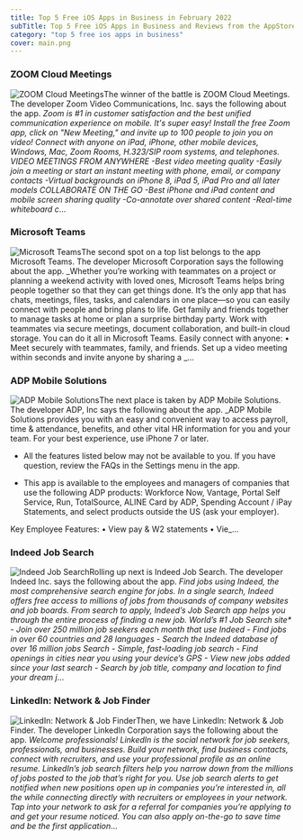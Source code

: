 ```yaml
---
title: Top 5 Free iOS Apps in Business in February 2022
subTitle: Top 5 Free iOS Apps in Business and Reviews from the AppStore in February 2022.
category: "top 5 free ios apps in business"
cover: main.png
---
```


### ZOOM Cloud Meetings

![ZOOM Cloud Meetings](https://is5-ssl.mzstatic.com/image/thumb/Purple116/v4/29/ae/c1/29aec1c2-98e2-e823-3d8f-c3e811c215f5/AppIcon-0-1x_U007emarketing-0-9-0-85-220.png/100x100bb.png)The winner of the battle is ZOOM Cloud Meetings. The developer Zoom Video Communications, Inc. says the following about the app. _Zoom is #1 in customer satisfaction and the best unified communication experience on mobile.  It's super easy! Install the free Zoom app, click on "New Meeting," and invite up to 100 people to join you on video! Connect with anyone on iPad, iPhone, other mobile devices, Windows, Mac, Zoom Rooms, H.323/SIP room systems, and telephones.  VIDEO MEETINGS FROM ANYWHERE -Best video meeting quality -Easily join a meeting or start an instant meeting with phone, email, or company contacts -Virtual backgrounds on iPhone 8, iPad 5, iPad Pro and all later models  COLLABORATE ON THE GO -Best iPhone and iPad content and mobile screen sharing quality -Co-annotate over shared content -Real-time whiteboard c_...

### Microsoft Teams

![Microsoft Teams](https://is1-ssl.mzstatic.com/image/thumb/Purple126/v4/3e/84/0b/3e840b27-251b-b106-7f4a-64971baa8fc9/AppIcon-0-1x_U007emarketing-0-7-0-85-220.png/100x100bb.png)The second spot on a top list belongs to the app Microsoft Teams. The developer Microsoft Corporation says the following about the app. _Whether you’re working with teammates on a project or planning a weekend activity with loved ones, Microsoft Teams helps bring people together so that they can get things done. It’s the only app that has chats, meetings, files, tasks, and calendars in one place—so you can easily connect with people and bring plans to life. Get family and friends together to manage tasks at home or plan a surprise birthday party. Work with teammates via secure meetings, document collaboration, and built-in cloud storage. You can do it all in Microsoft Teams.   Easily connect with anyone:  • Meet securely with teammates, family, and friends. Set up a video meeting within seconds and invite anyone by sharing a _...

### ADP Mobile Solutions

![ADP Mobile Solutions](https://is1-ssl.mzstatic.com/image/thumb/Purple116/v4/68/dc/00/68dc00a7-65a8-9edc-13ef-390979b0d76e/AppIcon-0-1x_U007emarketing-0-9-0-sRGB-85-220.png/100x100bb.png)The next place is taken by ADP Mobile Solutions. The developer ADP, Inc says the following about the app. _ADP Mobile Solutions provides you with an easy and convenient way to access payroll, time & attendance, benefits, and other vital HR information for you and your team.  For your best experience, use iPhone 7 or later.   - All the features listed below may not be available to you. If you have question, review the FAQs in the Settings menu in the app.   - This app is available to the employees and managers of companies that use the following ADP products: Workforce Now, Vantage, Portal Self Service, Run, TotalSource, ALINE Card by ADP, Spending Account / iPay Statements, and select products outside the US (ask your employer).   Key Employee Features:  • View pay & W2 statements  • Vie_...

### Indeed Job Search

![Indeed Job Search](https://is3-ssl.mzstatic.com/image/thumb/Purple116/v4/df/13/e9/df13e925-2b26-e9d1-340b-cc29b076cb9d/AppIcon-0-1x_U007emarketing-0-10-0-85-220.png/100x100bb.png)Rolling up next is Indeed Job Search. The developer Indeed Inc. says the following about the app. _Find jobs using Indeed, the most comprehensive search engine for jobs. In a single search, Indeed offers free access to millions of jobs from thousands of company websites and job boards.  From search to apply, Indeed’s Job Search app helps you through the entire process of finding a new job.  World’s #1 Job Search site* - Join over 250 million job seekers each month that use Indeed - Find jobs in over 60 countries and 28 languages - Search the Indeed database of over 16 million jobs  Search - Simple, fast-loading job search  - Find openings in cities near you using your device’s GPS - View new jobs added since your last search - Search by job title, company and location to find your dream j_...

### LinkedIn: Network & Job Finder

![LinkedIn: Network & Job Finder](https://is5-ssl.mzstatic.com/image/thumb/Purple126/v4/69/fe/d7/69fed716-fe70-9b1e-3701-4128f6333f58/AppIcon-0-1x_U007emarketing-0-7-0-85-220.png/100x100bb.png)Then, we have LinkedIn: Network & Job Finder. The developer LinkedIn Corporation says the following about the app. _Welcome professionals! LinkedIn is the social network for job seekers, professionals, and businesses. Build your network, find business contacts, connect with recruiters, and use your professional profile as an online resume.  LinkedIn’s job search filters help you narrow down from the millions of jobs posted to the job that’s right for you. Use job search alerts to get notified when new positions open up in companies you’re interested in, all the while connecting directly with recruiters or employees in your network. Tap into your network to ask for a referral for companies you’re applying to and get your resume noticed. You can also apply on-the-go to save time and be the first application_...

